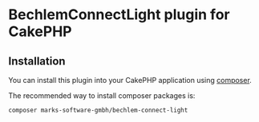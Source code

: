 # BechlemConnectLight plugin for CakePHP

## Installation

You can install this plugin into your CakePHP application using [composer](https://getcomposer.org).

The recommended way to install composer packages is:

```
composer marks-software-gmbh/bechlem-connect-light
```
